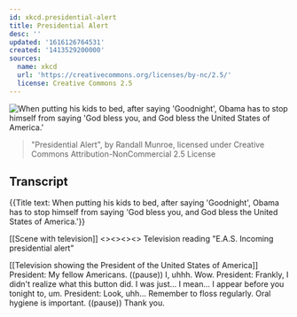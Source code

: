 ```yaml
---
id: xkcd.presidential-alert
title: Presidential Alert
desc: ''
updated: '1616126764531'
created: '1413529200000'
sources:
  name: xkcd
  url: 'https://creativecommons.org/licenses/by-nc/2.5/'
  license: Creative Commons 2.5
---
```

![When putting his kids to bed, after saying 'Goodnight', Obama has to stop himself from saying 'God bless you, and God bless the United States of America.'](https://imgs.xkcd.com/comics/presidential_alert.png)
> "Presidential Alert", by Randall Munroe, licensed under Creative Commons Attribution-NonCommercial 2.5 License

## Transcript
{{Title text: When putting his kids to bed, after saying 'Goodnight', Obama has to stop himself from saying 'God bless you, and God bless the United States of America.'}}

[[Scene with television]]
<<Beep>><<Beep>><<Beep>><<Beep>>
Television reading "E.A.S. Incoming presidential alert"

[[Television showing the President of the United States of America]]
President:  My fellow Americans. ((pause)) I, uhhh.  Wow.
President:  Frankly, I didn't realize what this button did.  I was just... I mean... I appear before you tonight to, um.
President:  Look, uhh... Remember to floss regularly.  Oral hygiene is important. ((pause)) Thank you.
